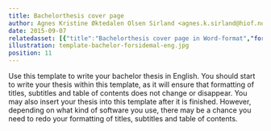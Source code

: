 ```yaml
---
title: Bachelorthesis cover page
author: Agnes Kristine Øktedalen Olsen Sirland <agnes.k.sirland@hiof.no>
date: 2015-09-07
relatedasset: [{"title":"Bachelorthesis cover page in Word-format","format": "docx", "formathelpertext": "", "file": "bachelor-forsidemal-eng"}, {"title":"Bachelorthesis cover page for OpenOffice","format": "ott", "formathelpertext": "", "file": "bachelor-forsidemal-eng"}, {"title":"Bachelorthesis cover page in PDF","format": "pdf", "formathelpertext": "Edit the PDF-template in your editor and merge it in as the frontpage to your paper.", "file": "bachelor-forsidemal-eng"}]
illustration: template-bachelor-forsidemal-eng.jpg
position: 11
---
```


Use this template to write your bachelor thesis in English. You should start to write your thesis within this template, as it will ensure that formatting of titles, subtitles and table of contents does not change or disappear. You may also insert your thesis into this template after it is finished. However, depending on what kind of software you use, there may be a chance you need to redo your formatting of titles, subtitles and table of contents.
